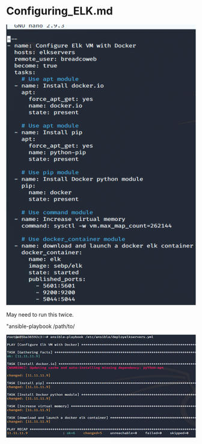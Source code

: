 # Configuring_ELK.md


![](https://github.com/Bradley-Stradling/BreadCo_Elk_Stack/blob/master/Images/ELK/Snip_1.png?raw=true)


May need to run this twice.

"ansible-playbook /path/to/

![](https://github.com/Bradley-Stradling/BreadCo_Elk_Stack/blob/master/Images/ELK/Snip_2.png?raw=true)
